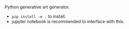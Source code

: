 Python generative art generator.

- `pip install -e .` to install.
- jupyter notebook is recommended to interface with this.

 